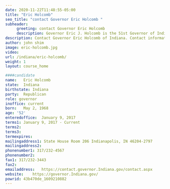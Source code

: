 ```yaml
---
date: 2020-11-22T11:48:55-05:00
title: "Eric Holcomb"
seo_title: "contact Governor Eric Holcomb "
subheader:
     greeting: contact Governor Eric Holcomb 
     description: Governor Eric J. Holcomb is the 51st Governor of Indiana. A lifelong Hoosier, Gov. Holcomb is a veteran of the United States Navy, served as the state’s 51st Lt. Governor, was a trusted advisor to both Gov. Mitch Daniels and Sen. Dan Coats, worked for Congressman John Hostettler and is a former state chairman of the Indiana Republican Party. He was elected governor in November 2016. The governor is a graduate of Pike High School in Indianapolis and Hanover College in southeastern Indiana where he majored in U.S. History with a focus on the American Civil War and the Reconstruction Era. He is a collector of presidential signatures and currently has documents signed by all 44 of our nation’s presidents.
description: Contact Governor Eric Holcomb of Indiana. Contact information for Eric Holcomb includes his email address, phone number, and mailing address.
author: john shim
image: eric-holcomb.jpg
video:
url: /indiana/eric-holcomb/
weight: 1
layout: course_home

####candidate
name:	Eric Holcomb
state:	Indiana
birthstate: Indiana
party:	Republican
role: governor
inoffice: current
born:	May 2, 1968
age: '52'
enteredoffice:	January 9, 2017  
terms1: January 9, 2017 - Current
terms2: 
terms3: 
termexpires:	
mailingaddress1: State House Room 206 Indianapolis, IN 46204-2797
mailingaddress2:		
phonenumber1: 317/232-4567
phonenumber2:	
fax1: 317/232-3443
fax2: 
emailaddress:	https://contact.governor.Indiana.gov/contact.aspx
website:	https://governor.Indiana.gov/
powrid: 43b470de_1609210882
---
```




